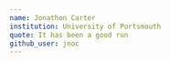 ```yaml
---
name: Jonathon Carter
institution: University of Portsmouth
quote: It has been a good run
github_user: jnoc
---
```

